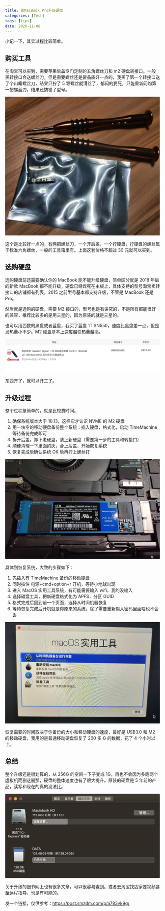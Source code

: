```yaml
---
title: 给MacBook Pro升级硬盘
categories: [Tech]
tags: [tips]
date: 2020-11-08
---
```


小记一下，其实过程比较简单。

## 购买工具

在淘宝可以买到，需要苹果后盖专门定制的五角螺丝刀和 m2 硬盘转接口。一般买转接口会送螺丝刀，但是需要螺丝还是要品质好一点的，我买了第一个转接口送了个山寨螺丝刀，结果只拧了 5 颗螺丝就滑丝了，郁闷的要死，只能重新网购第一把螺丝刀，结果还搞错了型号。

![image-20201108210010053](https://raw.githubusercontent.com/tobyqin/img/master/image-20201108210010053.png)

这个是比较好一点的，有两把螺丝刀，一个开后盖，一个拧硬盘，拧硬盘的螺丝属于标准六角螺丝，一般的工具箱里有。上面这套价格不超过 30 元就可以买到。

## 选购硬盘

选购硬盘前还需要确认你的 MacBook 能不能升级硬盘，简单区分就是 2018 年后的新款 MacBook 都不能升级，硬盘已经焊死在主板上，具体支持的型号淘宝卖转接口的店铺都有列表，2015 之前型号基本都支持升级，不管是 MacBook 还是 Pro。

然后就是选购的硬盘，需要 M2 接口的，型号也是有讲究的，不是所有都能很好的兼容，推荐比较多的是用三星的，因为原装的就是三星的。

也可以用西数的黑盘或者蓝盘，我买了蓝盘 1T SN550，速度比黑盘差一点，但是发热量小不少。M2 硬盘基本上速度越快热量越高。

![image-20201108211729043](https://raw.githubusercontent.com/tobyqin/img/master/image-20201108211729043.png)

东西齐了，就可以开工了。

## 升级过程

整个过程挺简单的，就是比较费时间。

1. 确保系统版本大于 10.13，这样它才认识 NVME 的 M2 硬盘
2. 用一块空的移动硬盘备份整个系统：插入硬盘，格式化，启动 TimeMachine 等待备份完成即可
3. 拆开后盖，卸下老硬盘，装上新硬盘（需要第一步的工具和转接口）
4. 顺便清理一下里面的灰，合上后盖，开始恢复系统
5. 恢复完成后确认系统 OK 后再拧上螺丝钉

![image-20201108212846696](https://raw.githubusercontent.com/tobyqin/img/master/image-20201108212846696.png)

具体到恢复系统，大致的步骤如下：

1. 先插入有 TimeMachine 备份的移动硬盘
2. 同时按住 电源+cmd+option+r 开机，等待小地球出现
3. 进入 MacOS 实用工具系统，有可能需要输入 wifi，我的没输入
4. 选择磁盘工具，把新硬盘格式化为 APFS，分区 GUID
5. 格式完成后回到前一个页面，选择从时间机器恢复
6. 等待恢复完成后开机就是你原来的系统，除了需要重新输入密码里面啥也不会丢

![image-20201108212948441](https://raw.githubusercontent.com/tobyqin/img/master/image-20201108212948441.png)

恢复需要的时间取决于你备份的大小和移动硬盘的速度，最好是 USB3.0 和 M2 的移动硬盘，我用的是普通移动硬盘恢复了 200 多 G 的数据，花了 4 个小时以上。

## 总结

整个升级还是很划算的，从 256G 的空间一下子变成 1G，再也不会因为多跑两个虚拟机而删这删那，硬盘的整体速度也有了很大提升。原装的硬盘是 5 年前的产品，读写和现在的真的没法比。

![image-20201108214040099](https://raw.githubusercontent.com/tobyqin/img/master/image-20201108214040099.png)

关于升级的细节网上也有很多文章，可以很容易查到。或者去淘宝找店家要视频甚至远程指导，也是有可能的。

发一个链接，仅供参考：https://post.smzdm.com/p/a783vk9g/
